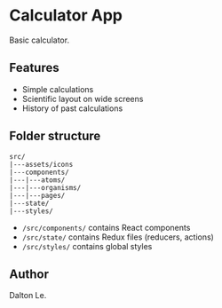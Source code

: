 # Calculator App

Basic calculator.

## Features

- Simple calculations
- Scientific layout on wide screens
- History of past calculations

## Folder structure

```
src/
|---assets/icons
|---components/
|---|---atoms/
|---|---organisms/
|---|---pages/
|---state/
|---styles/
```

- `/src/components/` contains React components
- `/src/state/` contains Redux files (reducers, actions)
- `/src/styles/` contains global styles

## Author

Dalton Le.
